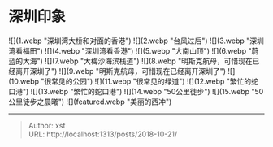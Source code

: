 # 深圳印象


![](1.webp &#34;深圳湾大桥和对面的香港&#34;)
![](2.webp &#34;台风过后&#34;)
![](3.webp &#34;深圳湾看福田&#34;)
![](4.webp &#34;深圳湾看香港&#34;)
![](5.webp &#34;大南山顶&#34;)
![](6.webp &#34;蔚蓝的大海&#34;)
![](7.webp &#34;大梅沙海滨栈道&#34;)
![](8.webp &#34;明斯克航母，可惜现在已经离开深圳了&#34;)
![](9.webp &#34;明斯克航母，可惜现在已经离开深圳了&#34;)
![](10.webp &#34;很常见的公园&#34;)
![](11.webp &#34;很常见的绿道&#34;)
![](12.webp &#34;繁忙的蛇口港&#34;)
![](13.webp &#34;繁忙的蛇口港&#34;)
![](14.webp &#34;50公里徒步&#34;)
![](15.webp &#34;50公里徒步之晨曦&#34;)
![](featured.webp &#34;美丽的西冲&#34;)



---

> Author: xst  
> URL: http://localhost:1313/posts/2018-10-21/  

